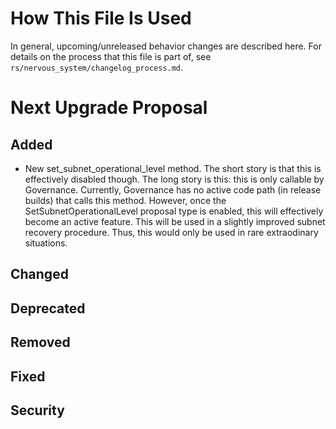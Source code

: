 # How This File Is Used

In general, upcoming/unreleased behavior changes are described here. For details
on the process that this file is part of, see
`rs/nervous_system/changelog_process.md`.


# Next Upgrade Proposal

## Added

* New set_subnet_operational_level method. The short story is that this is
  effectively disabled though. The long story is this: this is only callable by
  Governance. Currently, Governance has no active code path (in release builds)
  that calls this method. However, once the SetSubnetOperationalLevel proposal
  type is enabled, this will effectively become an active feature. This will be
  used in a slightly improved subnet recovery procedure. Thus, this would only
  be used in rare extraodinary situations.

## Changed

## Deprecated

## Removed

## Fixed

## Security
